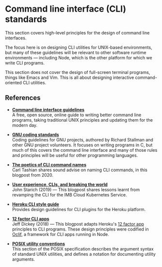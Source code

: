 # Command line interface (CLI) standards

This section covers high-level principles for the design of command line interfaces.

The focus here is on designing CLI utilities for UNIX-based environments, but many of these guidelines will be relevant to other software runtime environments — including Node, which is the other platform for which we write CLI programs.

This section does not cover the design of full-screen terminal programs, things like Emacs and Vim. This is all about designing interactive command-oriented CLI utilities.

## References

- **[Command line interface guidelines](//clig.dev/)** \
  A free, open source, online guide to writing better command line programs, taking traditional UNIX principles and updating them for the modern day.

- **[GNU coding standards](//www.gnu.org/prep/standards/html_node/index.html)** \
  Coding guidelines for GNU projects, authored by Richard Stallman and other GNU project volunteers. It focuses on writing programs in C, but much of this covers the command line interface and many of those rules and principles will be useful for other programming languages.

- **[The poetics of CLI command names](//smallstep.com/blog/the-poetics-of-cli-command-names/)** \
  Carl Tashian shares sound advise on naming CLI commands, in this blogpost from 2020.

- **[User experience, CLIs, and breaking the world](//uxdesign.cc/user-experience-clis-and-breaking-the-world-baed8709244f)** \
  John Starich (2019) — This blogpost shares lessons learnt from revamping the CLI for the IMB Cloud Kubernetes Service.

- **[Heroku CLI style guide](//devcenter.heroku.com/articles/cli-style-guide)** \
  Provides design guidelines for CLI plugins for the Heroku platform.

- **[12 factor CLI apps](//medium.com/@jdxcode/12-factor-cli-apps-dd3c227a0e46)** \
  Jeff Dickey (2018) — This blogpost adapts Heroku's [12 factor app](//12factor.net/) principles to CLI programs.  These design principles were codified in [Oclif](//oclif.io/), a framework for CLI apps running in Node.

- **[POSIX utility conventions](//pubs.opengroup.org/onlinepubs/9699919799/basedefs/V1_chap12.html)** \
  This section of the POSIX specification describes the argument syntax of standard UNIX utilities, and defines a notation for documenting utility arguments.

